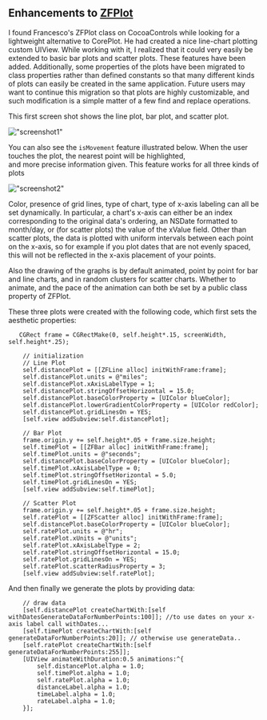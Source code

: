 
## Enhancements to [ZFPlot](https://github.com/zerbfra/ZFPlotChart)


I found Francesco's ZFPlot class on CocoaControls while looking for a lightweight alternative to CorePlot. He had created a nice line-chart plotting custom UIView. While working with it, I realized that it could very easily be extended to basic bar plots and scatter plots. These features have been added. Additionally, some properties of the plots have been migrated to class properties rather than defined constants so that many different kinds of plots can easily be created in the same application. Future users may want to continue this migration so that plots are highly customizable, and such modification is a simple matter of a few find and replace operations. 

This first screen shot shows the line plot, bar plot, and scatter plot.

![ "screenshot1" ](https://github.com/sunnysideprodcorp/Modified_ZFPlot/blob/master/images/screen1.png)

You can also see the `isMovement` feature illustrated below. When the user touches the plot, the nearest point will be highlighted,\
 and more precise information given. This feature works for all three kinds of plots                                               
                                                                                                           
![ "screenshot2" ](https://github.com/sunnysideprodcorp/Modified_ZFPlot/blob/master/images/screen2.png)

 Color, presence of grid lines, type of chart, type of x-axis labeling can all be set dynamically. In particular, a chart's x-axis can either be an index corresponding to the original data's ordering, an NSDate formatted to month/day, or (for scatter plots) the value of the xValue field. Other than scatter plots, the data is plotted with uniform intervals between each point on the x-axis, so for example if you plot dates that are not evenly spaced, this will not be reflected in the x-axis placement of your points. 

Also the drawing of the graphs is by default animated, point by point for bar and line charts, and in random clusters for scatter charts. Whether to animate, and the pace of the animation can both be set by a public class property of ZFPlot. 


These three plots were created with the following code, which first sets the aesthetic properties:

```
   CGRect frame = CGRectMake(0, self.height*.15, screenWidth, self.height*.25);
    
    // initialization
    // Line Plot
    self.distancePlot = [[ZFLine alloc] initWithFrame:frame];
    self.distancePlot.units = @"miles";
    self.distancePlot.xAxisLabelType = 1;
    self.distancePlot.stringOffsetHorizontal = 15.0;
    self.distancePlot.baseColorProperty = [UIColor blueColor];
    self.distancePlot.lowerGradientColorProperty = [UIColor redColor];
    self.distancePlot.gridLinesOn = YES;
    [self.view addSubview:self.distancePlot];
    
    // Bar Plot
    frame.origin.y += self.height*.05 + frame.size.height;
    self.timePlot = [[ZFBar alloc] initWithFrame:frame];
    self.timePlot.units = @"seconds";
    self.distancePlot.baseColorProperty = [UIColor blueColor];
    self.timePlot.xAxisLabelType = 0;
    self.timePlot.stringOffsetHorizontal = 5.0;
    self.timePlot.gridLinesOn = YES;
    [self.view addSubview:self.timePlot];
    
    // Scatter Plot
    frame.origin.y += self.height*.05 + frame.size.height;
    self.ratePlot = [[ZFScatter alloc] initWithFrame:frame];
    self.distancePlot.baseColorProperty = [UIColor blueColor];
    self.ratePlot.units = @"hr";
    self.ratePlot.xUnits = @"units";
    self.ratePlot.xAxisLabelType = 2;
    self.ratePlot.stringOffsetHorizontal = 15.0;
    self.ratePlot.gridLinesOn = YES;
    self.ratePlot.scatterRadiusProperty = 3;
    [self.view addSubview:self.ratePlot];
  ```

And then finally we generate the plots by providing data:

```
    // draw data
    [self.distancePlot createChartWith:[self withDatesGenerateDataForNumberPoints:100]]; //to use dates on your x-axis label call withDates...
    [self.timePlot createChartWith:[self generateDataForNumberPoints:20]]; // otherwise use generateData..
    [self.ratePlot createChartWith:[self generateDataForNumberPoints:255]];
    [UIView animateWithDuration:0.5 animations:^{
        self.distancePlot.alpha = 1.0;
        self.timePlot.alpha = 1.0;
        self.ratePlot.alpha = 1.0;
        distanceLabel.alpha = 1.0;
        timeLabel.alpha = 1.0;
        rateLabel.alpha = 1.0;
    }];
    
```


                                                                                          
